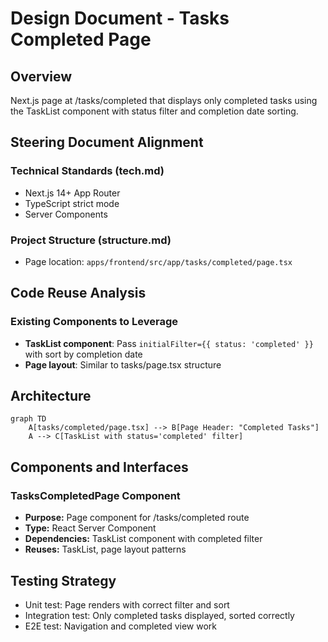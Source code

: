 # Design Document - Tasks Completed Page

## Overview

Next.js page at /tasks/completed that displays only completed tasks using the TaskList component with status filter and completion date sorting.

## Steering Document Alignment

### Technical Standards (tech.md)
- Next.js 14+ App Router
- TypeScript strict mode
- Server Components

### Project Structure (structure.md)
- Page location: `apps/frontend/src/app/tasks/completed/page.tsx`

## Code Reuse Analysis

### Existing Components to Leverage
- **TaskList component**: Pass `initialFilter={{ status: 'completed' }}` with sort by completion date
- **Page layout**: Similar to tasks/page.tsx structure

## Architecture

```mermaid
graph TD
    A[tasks/completed/page.tsx] --> B[Page Header: "Completed Tasks"]
    A --> C[TaskList with status='completed' filter]
```

## Components and Interfaces

### TasksCompletedPage Component
- **Purpose:** Page component for /tasks/completed route
- **Type:** React Server Component
- **Dependencies:** TaskList component with completed filter
- **Reuses:** TaskList, page layout patterns

## Testing Strategy

- Unit test: Page renders with correct filter and sort
- Integration test: Only completed tasks displayed, sorted correctly
- E2E test: Navigation and completed view work